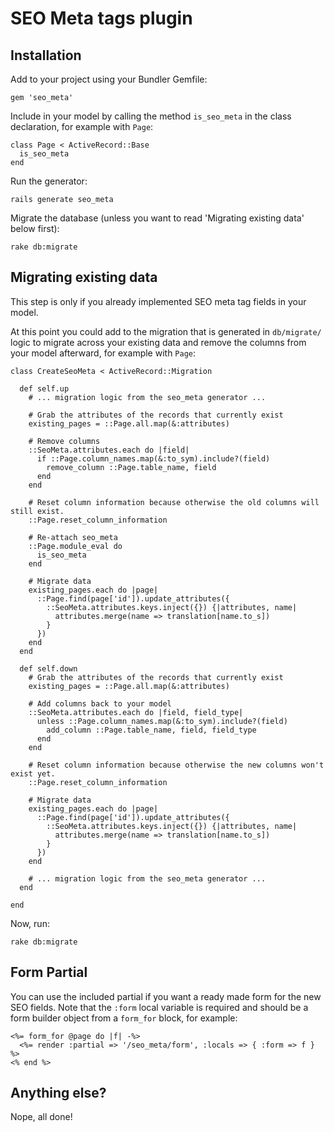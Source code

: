 # SEO Meta tags plugin

## Installation

Add to your project using your Bundler Gemfile:

    gem 'seo_meta'

Include in your model by calling the method `is_seo_meta` in the class declaration,
for example with `Page`:

    class Page < ActiveRecord::Base
      is_seo_meta
    end

Run the generator:

    rails generate seo_meta

Migrate the database (unless you want to read 'Migrating existing data' below first):

    rake db:migrate

## Migrating existing data

This step is only if you already implemented SEO meta tag fields in your model.

At this point you could add to the migration that is generated in `db/migrate/`
logic to migrate across your existing data and remove the columns from your model
afterward, for example with `Page`:

    class CreateSeoMeta < ActiveRecord::Migration

      def self.up
        # ... migration logic from the seo_meta generator ...

        # Grab the attributes of the records that currently exist
        existing_pages = ::Page.all.map(&:attributes)

        # Remove columns
        ::SeoMeta.attributes.each do |field|
          if ::Page.column_names.map(&:to_sym).include?(field)
            remove_column ::Page.table_name, field
          end
        end

        # Reset column information because otherwise the old columns will still exist.
        ::Page.reset_column_information

        # Re-attach seo_meta
        ::Page.module_eval do
          is_seo_meta
        end

        # Migrate data
        existing_pages.each do |page|
          ::Page.find(page['id']).update_attributes({
            ::SeoMeta.attributes.keys.inject({}) {|attributes, name|
              attributes.merge(name => translation[name.to_s])
            }
          })
        end
      end

      def self.down
        # Grab the attributes of the records that currently exist
        existing_pages = ::Page.all.map(&:attributes)

        # Add columns back to your model
        ::SeoMeta.attributes.each do |field, field_type|
          unless ::Page.column_names.map(&:to_sym).include?(field)
            add_column ::Page.table_name, field, field_type
          end
        end

        # Reset column information because otherwise the new columns won't exist yet.
        ::Page.reset_column_information

        # Migrate data
        existing_pages.each do |page|
          ::Page.find(page['id']).update_attributes({
            ::SeoMeta.attributes.keys.inject({}) {|attributes, name|
              attributes.merge(name => translation[name.to_s])
            }
          })
        end

        # ... migration logic from the seo_meta generator ...
      end

    end

Now, run:

    rake db:migrate
    
## Form Partial

You can use the included partial if you want a ready made form for the new SEO fields. Note that the `:form` local variable is required and should be a form builder object from a `form_for` block, for example:

    <%= form_for @page do |f| -%>
      <%= render :partial => '/seo_meta/form', :locals => { :form => f } %>
    <% end %>

## Anything else?

Nope, all done!